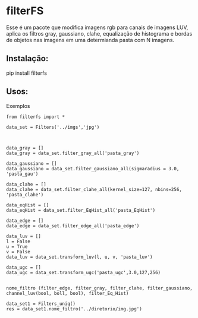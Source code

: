 
filterFS
========

Esse é um pacote que modifica imagens rgb para canais de imagens LUV, aplica os filtros gray, gaussiano, clahe, equalização de histograma e bordas de objetos nas imagens em uma determianda pasta com N imagens.


## Instalação:

 pip install filterfs


## Usos:

Exemplos

    from filterfs import *

    data_set = Filters('../imgs','jpg')



    data_gray = []
    data_gray = data_set.filter_gray_all('pasta_gray')

    data_gaussiano = []
    data_gaussiano = data_set.filter_gaussiano_all(sigmaradius = 3.0, 'pasta_gau')

    data_clahe = []
    data_clahe = data_set.filter_clahe_all(kernel_size=127, nbins=256, 'pasta_clahe')

    data_eqHist = []
    data_eqHist = data_set.filter_EqHist_all('pasta_EqHist')

    data_edge = []
    data_edge = data_set.filter_edge_all('pasta_edge')

    data_luv = []
    l = False
    u = True
    v = False
    data_luv = data_set.transform_luv(l, u, v, 'pasta_luv')

    data_ugc = []
    data_ugc = data_set.transform_ugc('pasta_ugc',3.0,127,256)


    nome_filtro (filter_edge, filter_gray, filter_clahe, filter_gaussiano, channel_luv(bool, boll, bool), filter_Eq_Hist)

    data_set1 = Filters_uniq()
    res = data_set1.nome_filtro('../diretorio/img.jpg') 